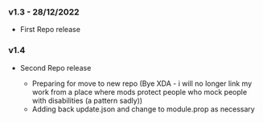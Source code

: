 ### v1.3 - 28/12/2022

- First Repo release

### v1.4

- Second Repo release

    - Preparing for move to new repo (Bye XDA - i will no longer link my work from a place where mods protect people who mock people with disabilities (a pattern sadly))
    - Adding back update.json and change to module.prop as necessary